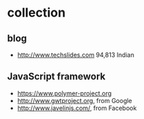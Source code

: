 # collection
## blog 
- http://www.techslides.com 94,813 Indian

## JavaScript framework
- https://www.polymer-project.org
- http://www.gwtproject.org, from Google
- http://www.javelinjs.com/, from Facebook